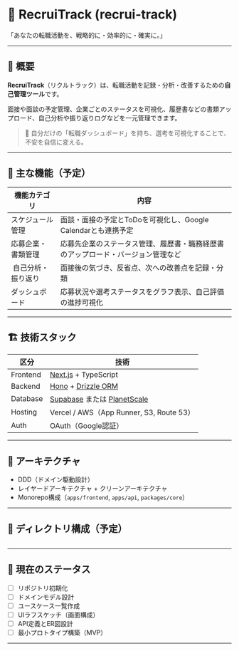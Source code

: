 # 📁 RecruiTrack (recrui-track)

「あなたの転職活動を、戦略的に・効率的に・確実に。」

---

## 🌟 概要

**RecruiTrack**（リクルトラック）は、転職活動を記録・分析・改善するための**自己管理ツール**です。

面接や面談の予定管理、企業ごとのステータスを可視化、履歴書などの書類アップロード、自己分析や振り返りログなどを一元管理できます。

> 🧠 自分だけの「転職ダッシュボード」を持ち、選考を可視化することで、不安を自信に変える。

---


## 🚀 主な機能（予定）

| 機能カテゴリ        | 内容                                                                 |
|---------------------|----------------------------------------------------------------------|
|  スケジュール管理    | 面談・面接の予定とToDoを可視化し、Google Calendarとも連携予定                      |
|  応募企業・書類管理 | 応募先企業のステータス管理、履歴書・職務経歴書のアップロード・バージョン管理など        |
| ️ 自己分析・振り返り | 面接後の気づき、反省点、次への改善点を記録・分類                                  |
|  ダッシュボード    | 応募状況や選考ステータスをグラフ表示、自己評価の進捗可視化                            |


---

## 🏗 技術スタック

| 区分           | 技術                                 |
|----------------|--------------------------------------|
| Frontend       | [Next.js](https://nextjs.org/) + TypeScript |
| Backend        | [Hono](https://hono.dev/) + [Drizzle ORM](https://orm.drizzle.team/) |
| Database       | [Supabase](https://supabase.com/) または [PlanetScale](https://planetscale.com/) |
| Hosting        | Vercel / AWS（App Runner, S3, Route 53） |
| Auth           | OAuth（Google認証）                     |


---

## 🧱 アーキテクチャ

- DDD（ドメイン駆動設計）
- レイヤードアーキテクチャ + クリーンアーキテクチャ
- Monorepo構成（`apps/frontend`, `apps/api`, `packages/core`）

---

## 📁 ディレクトリ構成（予定）

```

```

---

## 📌 現在のステータス

- [ ] リポジトリ初期化
- [ ] ドメインモデル設計
- [ ] ユースケース一覧作成
- [ ] UIラフスケッチ（画面構成）
- [ ] API定義とER図設計
- [ ] 最小プロトタイプ構築（MVP）

---